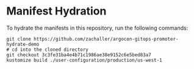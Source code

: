 # Manifest Hydration

To hydrate the manifests in this repository, run the following commands:

```shell
git clone https://github.com/zachaller/argocon-gitops-promoter-hydrate-demo
# cd into the cloned directory
git checkout 3c3fe31ba4e4b71c1986ae38e9152c6e5bed83a7
kustomize build ./user-configuration/production/us-west-1
```
